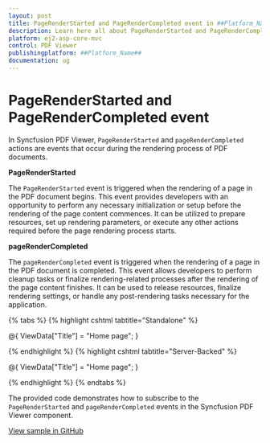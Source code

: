 ```yaml
---
layout: post
title: PageRenderStarted and PageRenderCompleted event in ##Platform_Name## PDF Viewer Component
description: Learn here all about PageRenderStarted and PageRenderCompleted event in Syncfusion ##Platform_Name## PDF Viewer component of Syncfusion Essential JS 2 and more.
platform: ej2-asp-core-mvc
control: PDF Viewer
publishingplatform: ##Platform_Name##
documentation: ug
---
```


# PageRenderStarted and PageRenderCompleted event

In Syncfusion PDF Viewer, `PageRenderStarted` and `pageRenderCompleted` actions are events that occur during the rendering process of PDF documents. 

**PageRenderStarted** 

The `PageRenderStarted` event is triggered when the rendering of a page in the PDF document begins. This event provides developers with an opportunity to perform any necessary initialization or setup before the rendering of the page content commences. It can be utilized to prepare resources, set up rendering parameters, or execute any other actions required before the page rendering process starts.

**pageRenderCompleted**

The `pageRenderCompleted` event is triggered when the rendering of a page in the PDF document is completed. This event allows developers to perform cleanup tasks or finalize rendering-related processes after the rendering of the page content finishes. It can be used to release resources, finalize rendering settings, or handle any post-rendering tasks necessary for the application.

{% tabs %}
{% highlight cshtml tabtitle="Standalone" %}

@{
    ViewData["Title"] = "Home page";
}

<div class="text-center">
    <ejs-pdfviewer 
        id="pdfviewer" 
        style="height:600px" 
        PageRenderStarted="PageRenderStarted"
        pageRenderCompleted="pageRenderCompleted"
        documentPath="https://cdn.syncfusion.com/content/pdf/pdf-succinctly.pdf">
    </ejs-pdfviewer>
</div>
<script>
pdfviewer.PageRenderStarted = args => {
   // This method is called when the page rendering starts
  console.log('Rendering of page ' + args.pageNumber + ' started.');
};

pdfviewer.pageRenderCompleted = args => {
   // This method is called when the page rendering completes
  console.log('Rendering of page ' + args.pageNumber + ' completed.');
};
</script>

{% endhighlight %}
{% highlight cshtml tabtitle="Server-Backed" %}

@{
    ViewData["Title"] = "Home page";
}

<div class="text-center">
    <ejs-pdfviewer 
        id="pdfviewer" 
        style="height:600px" 
        serviceUrl="/Index" 
        PageRenderStarted="PageRenderStarted"
        pageRenderCompleted="pageRenderCompleted"
        documentPath="https://cdn.syncfusion.com/content/pdf/pdf-succinctly.pdf">
    </ejs-pdfviewer>
</div>

<script>
pdfviewer.pageRenderStart = args => {
   // This method is called when the page rendering starts
  console.log('Rendering of page ' + args.pageNumber + ' started.');
};

pdfviewer.pageRenderCompleted = args => {
   // This method is called when the page rendering completes
  console.log('Rendering of page ' + args.pageNumber + ' completed.');
};
</script>
{% endhighlight %}
{% endtabs %}

The provided code demonstrates how to subscribe to the `PageRenderStarted` and `pageRenderCompleted` events in the Syncfusion PDF Viewer component. 

[View sample in GitHub]()
